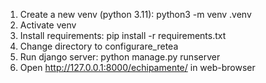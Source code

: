 1. Create a new venv (python 3.11): python3 -m venv .venv
2. Activate venv
3. Install requirements: pip install -r requirements.txt
4. Change directory to configurare_retea
5. Run django server: python manage.py runserver
6. Open http://127.0.0.1:8000/echipamente/ in web-browser